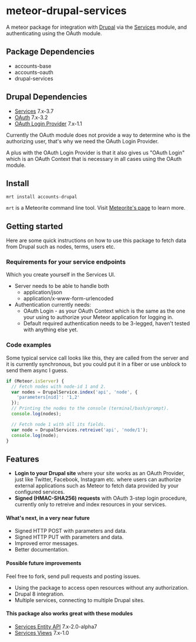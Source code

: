 meteor-drupal-services
============================

A meteor package for integration with [Drupal](http://drupal.org) via the [Services](https://drupal.org/project/services) module, and authenticating using
the OAuth module.

Package Dependencies
----------------------

* accounts-base
* accounts-oauth
* drupal-services

Drupal Dependencies
----------------------

* [Services](https://drupal.org/project/services) 7.x-3.7
* [OAuth](https://drupal.org/project/oauth) 7.x-3.2
* [OAuth Login Provider](https://drupal.org/project/oauthloginprovider) 7.x-1.1

Currently the OAuth module does not provide a way to determine who is the authorizing user, that's why we need the OAuth Login Provider.

A plus with the OAuth Login Provider is that it also gives us "OAuth Login" which is an OAuth Context that is necessary in all cases using the OAuth module.

Install
-----------
```
mrt install accounts-drupal
```

```mrt``` is a Meteorite command line tool. Visit [Meteorite's page](http://oortcloud.github.com/meteorite/) to learn more.

Getting started
-----------------

Here are some quick instructions on how to use this package to fetch data from Drupal such as nodes, terms, users etc.

### Requirements for your service endpoints

Which you create yourself in the Services UI.

* Server needs to be able to handle both
  * application/json
  * application/x-www-form-urlencoded
* Authentication currently needs:
  * OAuth Login - as your OAuth Context which is the same as the one your using to authorize your Meteor application for logging in.
  * Default required authentication needs to be 3-legged, haven't tested with anything else yet.

### Code examples

Some typical service call looks like this, they are called from the server and it is currently synchronous, but you could put it in a fiber or use unblock to send them async I guess.

```js
if (Meteor.isServer) {
  // Fetch nodes with node-id 1 and 2.
  var nodes = DrupalService.index('api', 'node', {
    'parameters[nid]': '1,2'
  });
  // Printing the nodes to the console (terminal/bash/prompt).
  console.log(nodes);

  // Fetch node 1 with all its fields.
  var node = DrupalServices.retreive('api', 'node/1');
  console.log(node);
}
```

Features
-----------------

* **Login to your Drupal site** where your site works as an OAuth Provider, just like Twitter, Facebook, Instagram etc. where users can authorize external applications such as Meteor to fetch data provided by your configured services.
* **Signed (HMAC-SHA256) requests** with OAuth 3-step login procedure, currently only to retreive and index resources in your services.

#### What's next, in a very near future

* Signed HTTP POST with parameters and data.
* Signed HTTP PUT with parameters and data.
* Improved error messages.
* Better documentation.

#### Possible future improvements

Feel free to fork, send pull requests and posting issues.

* Using the package to access open resources without any authorization.
* Drupal 8 integration.
* Multiple services, connecting to multiple Drupal sites.

#### This package also works great with these modules

* [Services Entity API](https://drupal.org/project/services_entity) 7.x-2.0-alpha7
* [Services Views](https://drupal.org/project/services_views) 7.x-1.0
